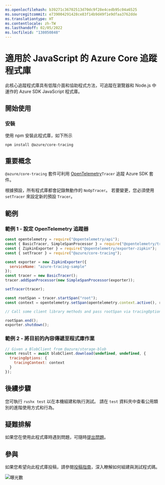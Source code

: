 ```yaml
---
ms.openlocfilehash: b39271c36702513d70dc9f28e4cedb95c04a6525
ms.sourcegitcommit: e739004291428ce83f14b9d49f1e9dfaa3762dde
ms.translationtype: HT
ms.contentlocale: zh-TW
ms.lasthandoff: 02/05/2022
ms.locfileid: "138050848"
---
```

# <a name="azure-core-tracing-library-for-javascript"></a>適用於 JavaScript 的 Azure Core 追蹤程式庫

此核心追蹤程式庫具有低階介面和協助程式方法，可追蹤在瀏覽器和 Node.js 中運作的 Azure SDK JavaScript 程式庫。

## <a name="getting-started"></a>開始使用

### <a name="installation"></a>安裝

使用 npm 安裝此程式庫，如下所示

```
npm install @azure/core-tracing
```

## <a name="key-concepts"></a>重要概念

`@azure/core-tracing` 套件可利用 [OpenTelemetry](https://opentelemetry.io/)`Tracer` 追蹤 Azure SDK 套件。

根據預設，所有程式庫都會記錄無動作的 `NoOpTracer`。
若要變更，您必須使用 `setTracer` 來設定新的預設 `Tracer`。

## <a name="examples"></a>範例

### <a name="example-1---setting-an-opentelemetry-tracer"></a>範例 1 - 設定 OpenTelemetry 追蹤器

```js
const opentelemetry = require("@opentelemetry/api");
const { BasicTracer, SimpleSpanProcessor } = require("@opentelemetry/tracing");
const { ZipkinExporter } = require("@opentelemetry/exporter-zipkin");
const { setTracer } = require("@azure/core-tracing");

const exporter = new ZipkinExporter({
  serviceName: "azure-tracing-sample"
});
const tracer = new BasicTracer();
tracer.addSpanProcessor(new SimpleSpanProcessor(exporter));

setTracer(tracer);

const rootSpan = tracer.startSpan("root");
const context = opentelemetry.setSpan(opentelemetry.context.active(), rootSpan);

// Call some client library methods and pass rootSpan via tracingOptions.

rootSpan.end();
exporter.shutdown();
```

### <a name="example-2---passing-current-context-to-library-operations"></a>範例 2 - 將目前的內容傳遞至程式庫作業

```js
// Given a BlobClient from @azure/storage-blob
const result = await blobClient.download(undefined, undefined, {
  tracingOptions: {
    tracingContext: context
  }
});
```

## <a name="next-steps"></a>後續步驟

您可執行 `rushx test` 以在本機組建和執行測試。 請在 `test` 資料夾中查看公用類別的進階使用方式和行為。

## <a name="troubleshooting"></a>疑難排解

如果您在使用此程式庫時遇到問題，可隨時[提出問題](https://github.com/Azure/azure-sdk-for-js/issues/new)。

## <a name="contributing"></a>參與

如果您希望向此程式庫投稿，請參閱[投稿指南](https://github.com/Azure/azure-sdk-for-js/blob/main/CONTRIBUTING.md)，深入瞭解如何組建與測試程式碼。

![曝光數](https://azure-sdk-impressions.azurewebsites.net/api/impressions/azure-sdk-for-js%2Fsdk%2Fcore%2Fcore-tracing%2FREADME.png)
